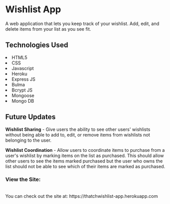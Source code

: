 # Wishlist App

A web application that lets you keep track of your wishlist. Add, edit, and delete items from your list as you see fit.

## Technologies Used
<li>HTML5</li>
<li>CSS</li>
<li>Javascript</li>
<li>Heroku</li>
<li>Express JS</li>
<li>Bulma</li>
<li>Bcrypt JS</li>
<li>Mongoose</li>
<li>Mongo DB</li>

## Future Updates

**Wishlist Sharing** - Give users the ability to see other users' wishlists without being able to add to, edit, or remove items from wishlists not belonging to the user.

**Wishlist Coordination** - Allow users to coordinate items to purchase from a user's wishlist by marking items on the list as purchased. This should allow other users to see the items marked purchased but the user who owns the list should not be able to see which of their items are marked as purchased.


### View the Site:
<br>
You can check out the site at: https://thatchwishlist-app.herokuapp.com
